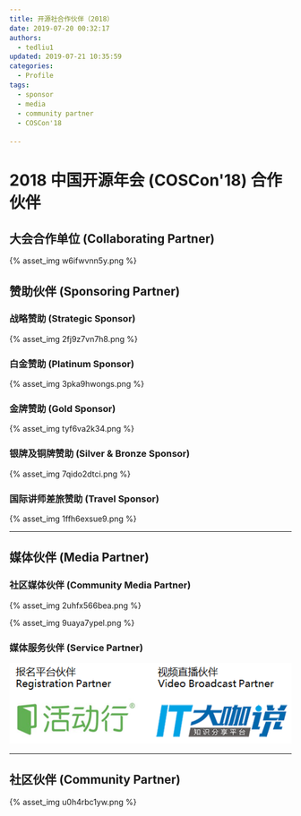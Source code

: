 ```yaml
---
title: 开源社合作伙伴（2018）
date: 2019-07-20 00:32:17
authors:
  - tedliu1
updated: 2019-07-21 10:35:59
categories:
  - Profile
tags:
  - sponsor
  - media
  - community partner
  - COSCon'18

---
```


# 2018 中国开源年会 (COSCon'18) 合作伙伴

## 大会合作单位 (Collaborating Partner)

{% asset\_img w6ifwvnn5y.png %}

## 赞助伙伴 (Sponsoring Partner)

### 战略赞助 (Strategic Sponsor)

{% asset\_img 2fj9z7vn7h8.png %}

### 白金赞助 (Platinum Sponsor)

{% asset\_img 3pka9hwongs.png %}

### 金牌赞助 (Gold Sponsor)

{% asset\_img tyf6va2k34.png %}

### 银牌及铜牌赞助 (Silver & Bronze Sponsor)

{% asset\_img 7qido2dtci.png %}

### 国际讲师差旅赞助 (Travel Sponsor)

{% asset\_img 1ffh6exsue9.png %}

---

## 媒体伙伴 (Media Partner)

### 社区媒体伙伴 (Community Media Partner)

{% asset\_img 2uhfx566bea.png %}

{% asset\_img 9uaya7ypel.png %}




### 媒体服务伙伴 (Service Partner)

![](https://raw.githubusercontent.com/kaiyuanshe/Wiki/master/_posts/Profile/partner/21x8lckt6h3.png)



---

## 社区伙伴 (Community Partner)

{% asset\_img u0h4rbc1yw.png %}

